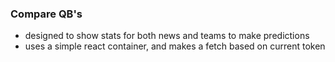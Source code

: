 ### Compare QB's
- designed to show stats for both news and teams to make predictions
- uses a simple react container, and makes a fetch based on current token